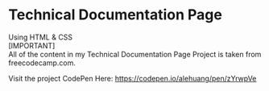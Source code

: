 # Technical Documentation Page

Using HTML & CSS <br>
[IMPORTANT]<br>
All of the content in my Technical Documentation Page Project is taken from freecodecamp.com. 

Visit the project CodePen Here: https://codepen.io/alehuang/pen/zYrwpVe
